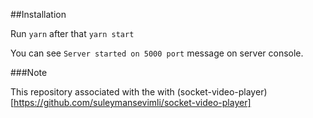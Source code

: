 ##Installation

Run `yarn` after that `yarn start`
<br/>

You can see `Server started on 5000 port` message on server console.

###Note

This repository associated with the with (socket-video-player)[https://github.com/suleymansevimli/socket-video-player]
